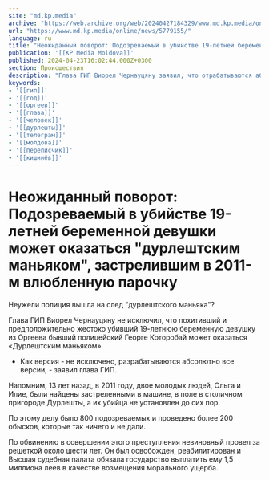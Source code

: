 ```yaml
---
site: "md.kp.media"
archive: "https://web.archive.org/web/20240427184329/www.md.kp.media/online/news/5779155/"
url: "https://www.md.kp.media/online/news/5779155/"
language: ru
title: "Неожиданный поворот: Подозреваемый в убийстве 19-летней беременной девушки может оказаться \"дурлештским маньяком\", застрелившим в 2011-м влюбленную парочку"
publication: '[[KP Media Moldova]]'
published: 2024-04-23T16:02:44.000Z+0300
section: Происшествия
description: "Глава ГИП Виорел Чернауцяну заявил, что отрабатываются абсолютно все версии"
keywords:
- '[[гип]]'
- '[[год]]'
- '[[оргеев]]'
- '[[глава]]'
- '[[человек]]'
- '[[дурлешты]]'
- '[[телеграм]]'
- '[[молдова]]'
- '[[переписчик]]'
- '[[кишинёв]]'
---
```


# Неожиданный поворот: Подозреваемый в убийстве 19-летней беременной девушки может оказаться "дурлештским маньяком", застрелившим в 2011-м влюбленную парочку

Неужели полиция вышла на след "дурлештского маньяка"?

Глава ГИП Виорел Чернауцяну не исключил, что похитивший и предположительно жестоко убивший 19-летнюю беременную девушку из Оргеева бывший полицейский Георге Которобай может оказаться «Дурлештским маньяком».

- Как версия - не исключено, разрабатываются абсолютно все версии, - заявил глава ГИП.

Напомним, 13 лет назад, в 2011 году, двое молодых людей, Ольга и Илие, были найдены застреленными в машине, в поле в столичном пригороде Дурлешты, а их убийца не установлен до сих пор.

По этому делу было 800 подозреваемых и проведено более 200 обысков, которые так ничего и не дали.

По обвинению в совершении этого преступления невиновный провел за решеткой около шести лет. Он был освобожден, реабилитирован и Высшая судебная палата обязала государство выплатить ему 1,5 миллиона леев в качестве возмещения морального ущерба.
